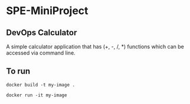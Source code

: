 # SPE-MiniProject

## DevOps Calculator

A simple calculator application that has (+, -, /, *) functions which can be accessed via command line.

## To run
`docker build -t my-image .`

`docker run -it my-image`
